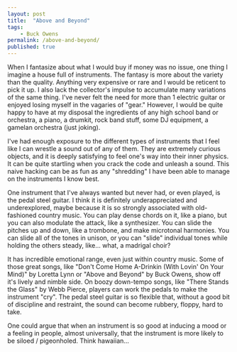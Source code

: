 ```yaml
---
layout: post
title:  "Above and Beyond"
tags: 
    - Buck Owens
permalink: /above-and-beyond/
published: true
---
```


When I fantasize about what I would buy if money was no issue, one thing I imagine a house full of instruments. The fantasy is more about the variety than the quality. Anything very expensive or rare and I would be reticent to pick it up. I also lack the collector's impulse to accumulate many variations of the same thing. I've never felt the need for  more than 1 electric guitar or enjoyed losing myself in the vagaries of "gear." However, I would be quite happy to have at my disposal the ingredients of any high school band or orchestra, a piano, a drumkit, rock band stuff, some DJ equipment, a gamelan orchestra (just joking).

I've had enough exposure to the different types of instruments that I feel like I can wrestle a sound out of any of them. They are extremely curious objects, and it is deeply satisfying to feel one's way into their inner physics. It can be quite startling when you crack the code and unleash a sound. This naive hacking can be as fun as any "shredding" I have been able to manage on the instruments I know best.  

One instrument that I've always wanted but never had, or even played, is the pedal steel guitar. I think it is definitely underappreciated and underexplored, maybe because it is so strongly associated with old-fashioned country music. You can play dense chords on it, like a piano, but you can also modulate the attack, like a synthesizer. You can slide the pitches up and down, like a trombone, and make microtonal harmonies. You can slide all of the tones in unison, or you can "slide" individual tones while holding the others steady, like... what, a madrigal choir? 

It has incredible emotional range, even just within country music. Some of those great songs, like "Don't Come Home A-Drinkin (With Lovin' On Your Mind)" by Loretta Lynn or "Above and Beyond" by Buck Owens, show off it's lively and nimble side. On boozy down-tempo songs, like "There Stands the Glass" by Webb Pierce, players can work the pedals to make the instrument "cry". The pedal steel guitar is so flexible that, without a good bit of discipline and restraint, the sound can become rubbery, floppy, hard to take. 

One could argue that when an instrument is so good at inducing a mood or a feeling in people, almost universally, that the instrument is more likely to be siloed / pigeonholed. Think hawaiian...






